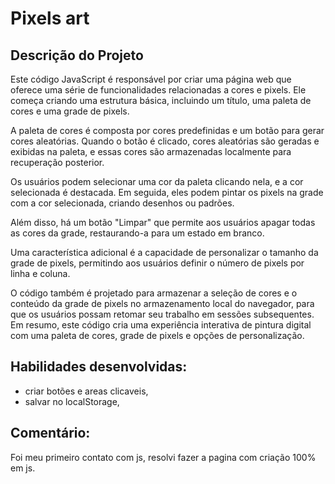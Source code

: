 # Pixels art

## Descrição do Projeto

Este código JavaScript é responsável por criar uma página web que oferece uma série de funcionalidades relacionadas a cores e pixels. Ele começa criando uma estrutura básica, incluindo um título, uma paleta de cores e uma grade de pixels.

A paleta de cores é composta por cores predefinidas e um botão para gerar cores aleatórias. Quando o botão é clicado, cores aleatórias são geradas e exibidas na paleta, e essas cores são armazenadas localmente para recuperação posterior.

Os usuários podem selecionar uma cor da paleta clicando nela, e a cor selecionada é destacada. Em seguida, eles podem pintar os pixels na grade com a cor selecionada, criando desenhos ou padrões.

Além disso, há um botão "Limpar" que permite aos usuários apagar todas as cores da grade, restaurando-a para um estado em branco.

Uma característica adicional é a capacidade de personalizar o tamanho da grade de pixels, permitindo aos usuários definir o número de pixels por linha e coluna.

O código também é projetado para armazenar a seleção de cores e o conteúdo da grade de pixels no armazenamento local do navegador, para que os usuários possam retomar seu trabalho em sessões subsequentes. Em resumo, este código cria uma experiência interativa de pintura digital com uma paleta de cores, grade de pixels e opções de personalização.


## Habilidades desenvolvidas:
- criar botões e areas clicaveis,
- salvar no localStorage,

## Comentário:
Foi meu primeiro contato com js, resolvi fazer a pagina com criação 100% em js.
